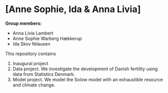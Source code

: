 # \[Anne Sophie, Ida & Anna Livia\]

**Group members:**
- Anna Livia Lambert
- Anne Sophie Warberg Hækkerup
- Ida Skov Nilausen

This repository contains  
1. Inaugural project 
2. Data project. We investigate the development of Danish fertility using data from Statistics Denmark. 
3. Model project. We model the Solow model with an exhaustible resource and climate change. 
